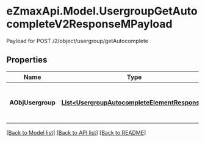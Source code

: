 # eZmaxApi.Model.UsergroupGetAutocompleteV2ResponseMPayload
Payload for POST /2/object/usergroup/getAutocomplete

## Properties

Name | Type | Description | Notes
------------ | ------------- | ------------- | -------------
**AObjUsergroup** | [**List&lt;UsergroupAutocompleteElementResponse&gt;**](UsergroupAutocompleteElementResponse.md) | An array of Usergroup autocomplete element response. | 

[[Back to Model list]](../README.md#documentation-for-models) [[Back to API list]](../README.md#documentation-for-api-endpoints) [[Back to README]](../README.md)


